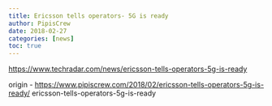 ```yaml
---
title: Ericsson tells operators- 5G is ready
author: PipisCrew
date: 2018-02-27
categories: [news]
toc: true
---
```


https://www.techradar.com/news/ericsson-tells-operators-5g-is-ready

origin - https://www.pipiscrew.com/2018/02/ericsson-tells-operators-5g-is-ready/ ericsson-tells-operators-5g-is-ready